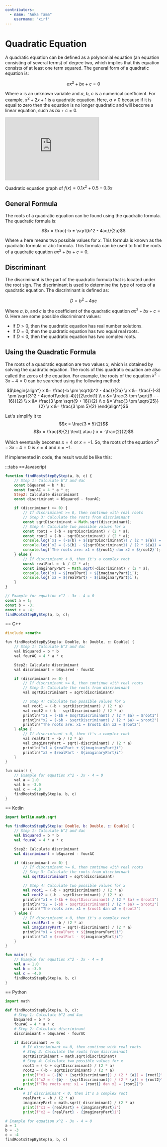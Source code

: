 ```yaml
---
contributors:
  - name: "Anka Tama"
    username: "xirf"
---
```


# Quadratic Equation

A quadratic equation can be defined as a polynomial equation (an equation consisting of several terms) of degree two,
which implies that this equation consists of at least one term squared. The general form of a quadratic equation is:

$$ax^2 + bx + c = 0$$

Where $x$ is an unknown variable and $a$, $b$, $c$ is a numerical coefficient. For example, $x^2 + 2x +1$ is a quadratic equation.
Here, $a ≠ 0$ because if it is equal to zero then the equation is no longer quadratic and will become a linear equation, such as $bx + c = 0$.

<iframe src="https://www.desmos.com/calculator/4pk6cxq51f?embed" width="300" height="200" class="mx-auto w-full" style="border: 1px solid #ccc" frameborder=0></iframe>
<div class="text-center text-sm text-gray-500">

Quadratic equation graph of $f(x) = 0.1x^2 + 0.5 - 0.3x$

</div>

## General Formula

The roots of a quadratic equation can be found using the quadratic formula. The quadratic formula is:

$$x = \frac{-b ± \sqrt{b^2 - 4ac}}{2a}$$

Where $±$ here means two possible values ​​for $x$.
This formula is known as the quadratic formula or abc formula.
This formula can be used to find the roots of a quadratic equation $ax^2 + bx + c = 0$.

## Discriminant

The discriminant is the part of the quadratic formula that is located under the root sign.
The discriminant is used to determine the type of roots of a quadratic equation. The discriminant is defined as:

$$D = b^2 - 4ac$$

Where $a$, $b$, and $c$ is the coefficient of the quadratic equation $ax^2 + bx + c = 0$.
Here are some possible discriminant values:

-   If $D > 0$, then the quadratic equation has real number solutions.
-   If $D = 0$, then the quadratic equation has two equal real roots.
-   If $D < 0$, then the quadratic equation has two complex roots.

## Using the Quadratic Formula

The roots of a quadratic equation are two values $x$, which is obtained by solving the quadratic equation.
The roots of this quadratic equation are also called the zeros of the equation.
For example, the roots of the equation $x^2 - 3x - 4 = 0$ can be searched using the following method:

$$\begin{align*}
x &= \frac{-b \pm \sqrt{b^2 - 4ac}}{2a} \\
x &= \frac{-(-3) \pm \sqrt{3^2 - 4\cdot1\cdot(-4)}}{2\cdot1} \\
x &= \frac{3 \pm \sqrt{9 - - 16}}{2} \\
x &= \frac{3 \pm \sqrt{9 + 16}}{2} \\
x &= \frac{3 \pm \sqrt{25}}{2} \\
x &= \frac{3 \pm 5}{2}
\end{align*}$$

Let's simplify it to
$$x = \frac{3 ± 5}{2}$$
$$x = \frac{8}{2} \text{ atau } x = -\frac{2}{2}$$

Which eventually becomes $x = 4$ or $x = -1$. So, the roots of the equation $x^2 - 3x - 4 = 0$ is $x = 4$ and $x = -1$.

If implemented in code, the result would be like this:

:::tabs
==Javascript

```js
function findRootsStepByStep(a, b, c) {
	// Step 1: Calculate b^2 and 4ac
	const bSquared = b * b;
	const fourAC = 4 * a * c;
	Step2: Calculate discriminant
	const discriminant = bSquared - fourAC;

	if (discriminant >= 0) {
		// If discriminant >= 0, then continue with real roots
		// Step 3: Calculate the roots from discriminant
		const sqrtDiscriminant = Math.sqrt(discriminant);
		// Step 4: Calculate two possible values for x
		const root1 = (-b + sqrtDiscriminant) / (2 * a);
		const root2 = (-b - sqrtDiscriminant) / (2 * a);
		console.log(`x1 = (-${b} + ${sqrtDiscriminant}) / (2 * ${a}) = ${root1}`);
		console.log(`x2 = (-${b} - ${sqrtDiscriminant}) / (2 * ${a}) = ${root2}`);
		console.log(`The roots are: x1 = ${root1} dan x2 = ${root2}`);
	} else {
		// If discriminant < 0, then it's a complex root
		const realPart = -b / (2 * a);
		const imaginaryPart = Math.sqrt(-discriminant) / (2 * a);
		console.log(`x1 = ${realPart} + ${imaginaryPart}i`);
		console.log(`x2 = ${realPart} - ${imaginaryPart}i`);
	}
}

// Example for equation x^2 - 3x - 4 = 0
const a = 1;
const b = -3;
const c = -4;
findRootsStepByStep(a, b, c);
```

== C++

```cpp
#include <cmath>

fun findRootsStepByStep(a: Double, b: Double, c: Double) {
    // Step 1: Calculate b^2 and 4ac
    val bSquared = b * b
    val fourAC = 4 * a * c

    Step2: Calculate discriminant
    val discriminant = bSquared - fourAC

    if (discriminant >= 0) {
        // If discriminant >= 0, then continue with real roots
        // Step 3: Calculate the roots from discriminant
        val sqrtDiscriminant = sqrt(discriminant)

        // Step 4: Calculate two possible values for x
        val root1 = (-b + sqrtDiscriminant) / (2 * a)
        val root2 = (-b - sqrtDiscriminant) / (2 * a)
        println("x1 = (-$b + $sqrtDiscriminant) / (2 * $a) = $root1")
        println("x2 = (-$b - $sqrtDiscriminant) / (2 * $a) = $root2")
        println("The roots are: x1 = $root1 dan x2 = $root2")
    } else {
        // If discriminant < 0, then it's a complex root
        val realPart = -b / (2 * a)
        val imaginaryPart = sqrt(-discriminant) / (2 * a)
        println("x1 = $realPart + ${imaginaryPart}i")
        println("x2 = $realPart - ${imaginaryPart}i")
    }
}

fun main() {
    // Example for equation x^2 - 3x - 4 = 0
    val a = 1.0
    val b = -3.0
    val c = -4.0
    findRootsStepByStep(a, b, c)
}

```

== Kotlin

```kotlin
import kotlin.math.sqrt

fun findRootsStepByStep(a: Double, b: Double, c: Double) {
    // Step 1: Calculate b^2 and 4ac
    val bSquared = b * b
    val fourAC = 4 * a * c

    Step2: Calculate discriminant
    val discriminant = bSquared - fourAC

    if (discriminant >= 0) {
        // If discriminant >= 0, then continue with real roots
        // Step 3: Calculate the roots from discriminant
        val sqrtDiscriminant = sqrt(discriminant)

        // Step 4: Calculate two possible values for x
        val root1 = (-b + sqrtDiscriminant) / (2 * a)
        val root2 = (-b - sqrtDiscriminant) / (2 * a)
        println("x1 = (-$b + $sqrtDiscriminant) / (2 * $a) = $root1")
        println("x2 = (-$b - $sqrtDiscriminant) / (2 * $a) = $root2")
        println("The roots are: x1 = $root1 dan x2 = $root2")
    } else {
        // If discriminant < 0, then it's a complex root
        val realPart = -b / (2 * a)
        val imaginaryPart = sqrt(-discriminant) / (2 * a)
        println("x1 = $realPart + ${imaginaryPart}i")
        println("x2 = $realPart - ${imaginaryPart}i")
    }
}

fun main() {
    // Example for equation x^2 - 3x - 4 = 0
    val a = 1.0
    val b = -3.0
    val c = -4.0
    findRootsStepByStep(a, b, c)
}
```
== Python
``` python
import math

def findRootsStepByStep(a, b, c):
	# Step 1: Calculate b^2 and 4ac
	bSquared = b * b
	fourAC = 4 * a * c
	# Step 2: Calculate discriminant
	discriminant = bSquared - fourAC

	if discriminant >= 0:
		# If discriminant >= 0, then continue with real roots
		# Step 3: Calculate the roots from discriminant
		sqrtDiscriminant = math.sqrt(discriminant)
		# Step 4: Calculate two possible values for x
		root1 = (-b + sqrtDiscriminant) / (2 * a)
		root2 = (-b - sqrtDiscriminant) / (2 * a)
		print(f"x1 = (-{b} + {sqrtDiscriminant}) / (2 * {a}) = {root1}")
		print(f"x2 = (-{b} - {sqrtDiscriminant}) / (2 * {a}) = {root2}")
		print(f"The roots are: x1 = {root1} dan x2 = {root2}")
	else:
		# If discriminant < 0, then it's a complex root
		realPart = -b / (2 * a)
		imaginaryPart = math.sqrt(-discriminant) / (2 * a)
		print(f"x1 = {realPart} + {imaginaryPart}i")
		print(f"x2 = {realPart} - {imaginaryPart}i")

# Example for equation x^2 - 3x - 4 = 0
a = 1
b = -3
c = -4
findRootsStepByStep(a, b, c)
```
